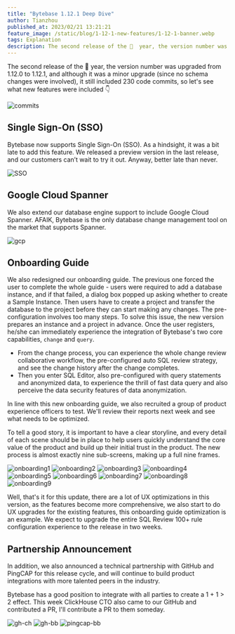```yaml
---
title: "Bytebase 1.12.1 Deep Dive"
author: Tianzhou
published_at: 2023/02/21 13:21:21
feature_image: /static/blog/1-12-1-new-features/1-12-1-banner.webp
tags: Explanation
description: The second release of the 🐰  year, the version number was upgraded from 1.12.0 to 1.12.1, and although it was a minor upgrade (since no schema changes were involved), it still included 230 code commits
---
```


The second release of the 🐰  year, the version number was upgraded from 1.12.0 to 1.12.1, and although it was a minor upgrade (since no schema changes were involved), it still included 230 code commits, so let's see what new features were included 👇

![commits](/static/blog/1-12-1-new-features/commits.webp)

## Single Sign-On (SSO)

Bytebase now supports Single Sign-On (SSO). As a hindsight, it was a bit late to add this feature. We released a preview version in the last release, and our customers can’t wait to try it out. Anyway, better late than never.

![SSO](/static/blog/1-12-1-new-features/SSO.webp)

## Google Cloud Spanner

We also extend our database engine support to include Google Cloud Spanner. AFAIK, Bytebase is the only database change management tool on the market that supports Spanner.

![gcp](/static/blog/1-12-1-new-features/gcp.webp)

## Onboarding Guide

We also redesigned our onboarding guide. The previous one forced the user to complete the whole guide - users were required to add a database instance, and if that failed, a dialog box popped up asking whether to create a Sample Instance. Then users have to create a project and transfer the database to the project before they can start making any changes. The pre-configuration involves too many steps. To solve this issue, the new version prepares an instance and a project in advance. Once the user registers, he/she can immediately experience the integration of Bytebase's two core capabilities, `change` and `query`.

- From the change process, you can experience the whole change review collaborative workflow, the pre-configured auto SQL review strategy, and see the change history after the change completes.
- Then you enter SQL Editor, also pre-configured with query statements and anonymized data, to experience the thrill of fast data query and also perceive the data security features of data anonymization.

In line with this new onboarding guide, we also recruited a group of product experience officers to test. We'll review their reports next week and see what needs to be optimized.

To tell a good story, it is important to have a clear storyline, and every detail of each scene should be in place to help users quickly understand the core value of the product and build up their initial trust in the product. The new process is almost exactly nine sub-screens, making up a full nine frames.

![onboarding1](/static/blog/1-12-1-new-features/onboarding1.webp)
![onboarding2](/static/blog/1-12-1-new-features/onboarding2.webp)
![onboarding3](/static/blog/1-12-1-new-features/onboarding3.webp)
![onboarding4](/static/blog/1-12-1-new-features/onboarding4.webp)
![onboarding5](/static/blog/1-12-1-new-features/onboarding5.webp)
![onboarding6](/static/blog/1-12-1-new-features/onboarding6.webp)
![onboarding7](/static/blog/1-12-1-new-features/onboarding7.webp)
![onboarding8](/static/blog/1-12-1-new-features/onboarding8.webp)
![onboarding9](/static/blog/1-12-1-new-features/onboarding9.webp)

Well, that's it for this update, there are a lot of UX optimizations in this version, as the features become more comprehensive, we also start to do UX upgrades for the existing features, this onboarding guide optimization is an example. We expect to upgrade the entire SQL Review 100+ rule configuration experience to the release in two weeks.

## Partnership Announcement

In addition, we also announced a technical partnership with GitHub and PingCAP for this release cycle, and will continue to build product integrations with more talented peers in the industry.

Bytebase has a good position to integrate with all parties to create a 1 + 1 > 2 effect. This week ClickHouse CTO also came to our GitHub and contributed a PR, I'll contribute a PR to them someday.

![gh-ch](/static/blog/1-12-1-new-features/gh-ch.webp)
![gh-bb](/static/blog/1-12-1-new-features/gh-bb.webp)
![pingcap-bb](/static/blog/1-12-1-new-features/pingcap-bb.webp)